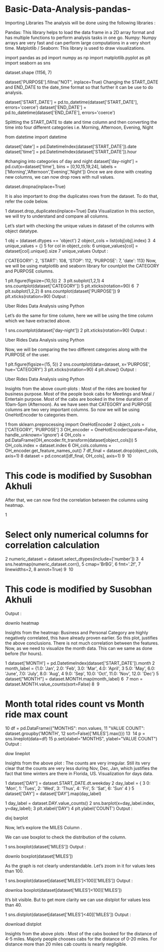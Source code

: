 # Basic-Data-Analysis-pandas-

Importing Libraries
The analysis will be done using the following libraries : 

Pandas:  This library helps to load the data frame in a 2D array format and has multiple functions to perform analysis tasks in one go.
Numpy: Numpy arrays are very fast and can perform large computations in a very short time.
Matplotlib / Seaborn: This library is used to draw visualizations.

import pandas as pd
import numpy as np
import matplotlib.pyplot as plt
import seaborn as sns

dataset.shape
(1156, 7)

dataset['PURPOSE'].fillna("NOT", inplace=True)
Changing the START_DATE and END_DATE to the date_time format so that further it can be use to do analysis.

dataset['START_DATE'] = pd.to_datetime(dataset['START_DATE'], 
                                       errors='coerce')
dataset['END_DATE'] = pd.to_datetime(dataset['END_DATE'], 
                                     errors='coerce')

Splitting the START_DATE to date and time column and then converting the time into four different categories i.e. Morning, Afternoon, Evening, Night


from datetime import datetime

dataset['date'] = pd.DatetimeIndex(dataset['START_DATE']).date
dataset['time'] = pd.DatetimeIndex(dataset['START_DATE']).hour

#changing into categories of day and night
dataset['day-night'] = pd.cut(x=dataset['time'],
                              bins = [0,10,15,19,24],
                              labels = ['Morning','Afternoon','Evening','Night'])
Once we are done with creating new columns, we can now drop rows with null values.

dataset.dropna(inplace=True)

It is also important to drop the duplicates rows from the dataset. To do that, refer the code below.


1
dataset.drop_duplicates(inplace=True)
Data Visualization
In this section, we will try to understand and compare all columns.

Let’s start with checking the unique values in dataset of the columns with object datatype.


1
obj = (dataset.dtypes == 'object')
2
object_cols = list(obj[obj].index)
3
​
4
unique_values = {}
5
for col in object_cols:
6
  unique_values[col] = dataset[col].unique().size
7
unique_values
Output : 

{'CATEGORY': 2, 'START': 108, 'STOP': 112, 'PURPOSE': 7, 'date': 113}
Now, we will be using matplotlib and seaborn library for countplot the CATEGORY and PURPOSE columns.


1
plt.figure(figsize=(10,5))
2
​
3
plt.subplot(1,2,1)
4
sns.countplot(dataset['CATEGORY'])
5
plt.xticks(rotation=90)
6
​
7
plt.subplot(1,2,2)
8
sns.countplot(dataset['PURPOSE'])
9
plt.xticks(rotation=90)
Output : 

Uber Rides Data Analysis using Python
 

Let’s do the same for time column, here we will be using the time column which we have extracted above.


1
sns.countplot(dataset['day-night'])
2
plt.xticks(rotation=90)
Output : 

Uber Rides Data Analysis using Python
 

Now, we will be comparing the two different categories along with the PURPOSE of the user.


1
plt.figure(figsize=(15, 5))
2
sns.countplot(data=dataset, x='PURPOSE', hue='CATEGORY')
3
plt.xticks(rotation=90)
4
plt.show()
Output : 

Uber Rides Data Analysis using Python
 

Insights from the above count-plots : 
Most of the rides are booked for business purpose.
Most of the people book cabs for Meetings and Meal / Entertain purpose.
Most of the cabs are booked in the time duration of 10am-5pm (Afternoon).
As we have seen that CATEGORY and PURPOSE columns are two very important columns. So now we will be using OneHotEncoder to categories them.


1
from sklearn.preprocessing import OneHotEncoder
2
object_cols = ['CATEGORY', 'PURPOSE']
3
OH_encoder = OneHotEncoder(sparse=False, handle_unknown='ignore')
4
OH_cols = pd.DataFrame(OH_encoder.fit_transform(dataset[object_cols]))
5
OH_cols.index = dataset.index
6
OH_cols.columns = OH_encoder.get_feature_names_out()
7
df_final = dataset.drop(object_cols, axis=1)
8
dataset = pd.concat([df_final, OH_cols], axis=1)
9
​
10
# This code is modified by Susobhan Akhuli
After that, we can now find the correlation between the columns using heatmap.


1
# Select only numerical columns for correlation calculation
2
numeric_dataset = dataset.select_dtypes(include=['number'])
3
​
4
sns.heatmap(numeric_dataset.corr(), 
5
            cmap='BrBG', 
6
            fmt='.2f', 
7
            linewidths=2, 
8
            annot=True)
9
​
10
# This code is modified by Susobhan Akhuli
Output :

downlo
heatmap

Insights from the heatmap:
Business and Personal Category are highly negatively correlated, this have already proven earlier. So this plot, justifies the above conclusions.
There is not much correlation between the features.
Now, as we need to visualize the month data. This can we same as done before (for hours). 



1
dataset['MONTH'] = pd.DatetimeIndex(dataset['START_DATE']).month
2
month_label = {1.0: 'Jan', 2.0: 'Feb', 3.0: 'Mar', 4.0: 'April',
3
               5.0: 'May', 6.0: 'June', 7.0: 'July', 8.0: 'Aug',
4
               9.0: 'Sep', 10.0: 'Oct', 11.0: 'Nov', 12.0: 'Dec'}
5
dataset["MONTH"] = dataset.MONTH.map(month_label)
6
​
7
mon = dataset.MONTH.value_counts(sort=False)
8
​
9
# Month total rides count vs Month ride max count
10
df = pd.DataFrame({"MONTHS": mon.values,
11
                   "VALUE COUNT": dataset.groupby('MONTH',
12
                                                  sort=False)['MILES'].max()})
13
​
14
p = sns.lineplot(data=df)
15
p.set(xlabel="MONTHS", ylabel="VALUE COUNT")
Output :

dow
lineplot

Insights from the above plot : 
The counts are very irregular.
Still its very clear that the counts are very less during Nov, Dec, Jan, which justifies the fact that  time winters are there in Florida, US.
Visualization for days data.


1
dataset['DAY'] = dataset.START_DATE.dt.weekday
2
day_label = {
3
    0: 'Mon', 1: 'Tues', 2: 'Wed', 3: 'Thus', 4: 'Fri', 5: 'Sat', 6: 'Sun'
4
}
5
dataset['DAY'] = dataset['DAY'].map(day_label)

1
day_label = dataset.DAY.value_counts()
2
sns.barplot(x=day_label.index, y=day_label);
3
plt.xlabel('DAY')
4
plt.ylabel('COUNT')
Output :

dixj
barplot

Now, let’s explore the MILES Column .

We can use boxplot to check the distribution of the column.


1
sns.boxplot(dataset['MILES'])
Output :

downlo
boxplot(dataset[‘MILES’])

As the graph is not clearly understandable. Let’s zoom in it for values lees than 100.



1
sns.boxplot(dataset[dataset['MILES']<100]['MILES'])
Output :

downloa
boxplot(dataset[dataset[‘MILES’]<100][‘MILES’])

It’s bit visible. But to get more clarity we can use distplot for values less than 40.


1
sns.distplot(dataset[dataset['MILES']<40]['MILES'])
Output :

download
distplot

Insights from the above plots :
Most of the cabs booked for the distance of 4-5 miles.
Majorly people chooses cabs for the distance of 0-20 miles.
For distance more than 20 miles cab counts is nearly negligible.

